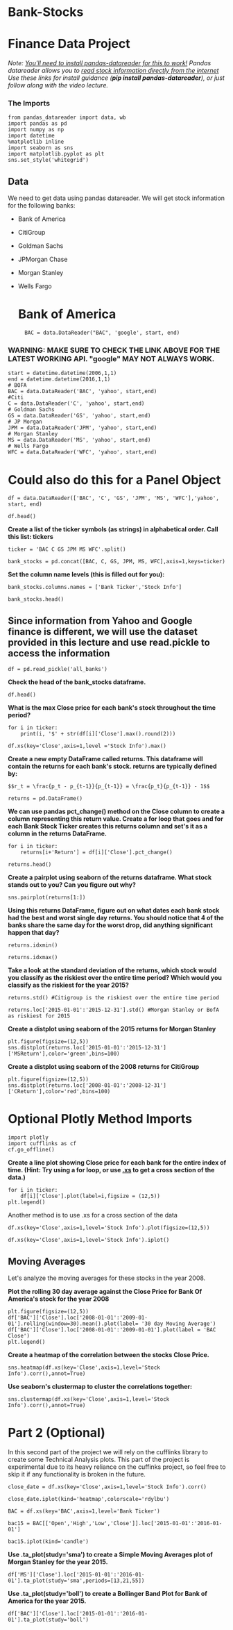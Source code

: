 # Bank-Stocks
# Finance Data Project 

*Note: [You'll need to install pandas-datareader for this to work!](https://github.com/pydata/pandas-datareader) Pandas datareader allows you to [read stock information directly from the internet](http://pandas.pydata.org/pandas-docs/stable/remote_data.html) Use these links for install guidance (**pip install pandas-datareader**), or just follow along with the video lecture.*

### The Imports

    from pandas_datareader import data, wb
    import pandas as pd
    import numpy as np
    import datetime
    %matplotlib inline
    import seaborn as sns
    import matplotlib.pyplot as plt
    sns.set_style('whitegrid')

## Data

We need to get data using pandas datareader. We will get stock information for the following banks:
*  Bank of America
* CitiGroup
* Goldman Sachs
* JPMorgan Chase
* Morgan Stanley
* Wells Fargo
    
    # Bank of America
        BAC = data.DataReader("BAC", 'google', start, end)

### WARNING: MAKE SURE TO CHECK THE LINK ABOVE FOR THE LATEST WORKING API. "google" MAY NOT ALWAYS WORK.

    start = datetime.datetime(2006,1,1)
    end = datetime.datetime(2016,1,1)
    # BOFA
    BAC = data.DataReader('BAC', 'yahoo', start,end)
    #Citi
    C = data.DataReader('C', 'yahoo', start,end)
    # Goldman Sachs
    GS = data.DataReader('GS', 'yahoo', start,end)
    # JP Morgan
    JPM = data.DataReader('JPM', 'yahoo', start,end)
    # Morgan Stanley
    MS = data.DataReader('MS', 'yahoo', start,end)
    # Wells Fargo
    WFC = data.DataReader('WFC', 'yahoo', start,end)

# Could also do this for a Panel Object
    df = data.DataReader(['BAC', 'C', 'GS', 'JPM', 'MS', 'WFC'],'yahoo', start, end)

    df.head()

**Create a list of the ticker symbols (as strings) in alphabetical order. Call this list: tickers**

    ticker = 'BAC C GS JPM MS WFC'.split()

    bank_stocks = pd.concat([BAC, C, GS, JPM, MS, WFC],axis=1,keys=ticker)

**Set the column name levels (this is filled out for you):**

    bank_stocks.columns.names = ['Bank Ticker','Stock Info']

    bank_stocks.head()

## Since information from Yahoo and Google finance is different, we will use the dataset provided in this lecture and use read.pickle to access the information

    df = pd.read_pickle('all_banks')

**Check the head of the bank_stocks dataframe.**

    df.head()

**What is the max Close price for each bank's stock throughout the time period?**

    for i in ticker:
        print(i, '$' + str(df[i]['Close'].max().round(2)))

    df.xs(key='Close',axis=1,level ='Stock Info').max()

**Create a new empty DataFrame called returns. This dataframe will contain the returns for each bank's stock. returns are typically defined by:**

    $$r_t = \frac{p_t - p_{t-1}}{p_{t-1}} = \frac{p_t}{p_{t-1}} - 1$$

    returns = pd.DataFrame()

**We can use pandas pct_change() method on the Close column to create a column representing this return value. Create a for loop that goes and for each Bank Stock Ticker creates this returns column and set's it as a column in the returns DataFrame.**

    for i in ticker:
        returns[i+'Return'] = df[i]['Close'].pct_change()

    returns.head()

**Create a pairplot using seaborn of the returns dataframe. What stock stands out to you? Can you figure out why?** 

    sns.pairplot(returns[1:])

**Using this returns DataFrame, figure out on what dates each bank stock had the best and worst single day returns. You should notice that 4 of the banks share the same day for the worst drop, did anything significant happen that day?** 

    returns.idxmin()

    returns.idxmax()

**Take a look at the standard deviation of the returns, which stock would you classify as the riskiest over the entire time period? Which would you classify as the riskiest for the year 2015?**

    returns.std() #Citigroup is the riskiest over the entire time period

    returns.loc['2015-01-01':'2015-12-31'].std() #Morgan Stanley or BofA as riskiest for 2015

**Create a distplot using seaborn of the 2015 returns for Morgan Stanley**

    plt.figure(figsize=(12,5))
    sns.distplot(returns.loc['2015-01-01':'2015-12-31']['MSReturn'],color='green',bins=100)

**Create a distplot using seaborn of the 2008 returns for CitiGroup**

    plt.figure(figsize=(12,5))
    sns.distplot(returns.loc['2008-01-01':'2008-12-31']['CReturn'],color='red',bins=100)

# Optional Plotly Method Imports
    import plotly
    import cufflinks as cf
    cf.go_offline()

**Create a line plot showing Close price for each bank for the entire index of time. (Hint: Try using a for loop, or use [.xs](http://pandas.pydata.org/pandas-docs/stable/generated/pandas.DataFrame.xs.html) to get a cross section of the data.)**

    for i in ticker:
        df[i]['Close'].plot(label=i,figsize = (12,5))
    plt.legend()

Another method is to use .xs for a cross section of the data

    df.xs(key='Close',axis=1,level='Stock Info').plot(figsize=(12,5))

    df.xs(key='Close',axis=1,level='Stock Info').iplot()

## Moving Averages

Let's analyze the moving averages for these stocks in the year 2008. 

**Plot the rolling 30 day average against the Close Price for Bank Of America's stock for the year 2008**

    plt.figure(figsize=(12,5))
    df['BAC']['Close'].loc['2008-01-01':'2009-01-01'].rolling(window=30).mean().plot(label= '30 day Moving Average')
    df['BAC']['Close'].loc['2008-01-01':'2009-01-01'].plot(label = 'BAC Close')
    plt.legend()

**Create a heatmap of the correlation between the stocks Close Price.**

    sns.heatmap(df.xs(key='Close',axis=1,level='Stock Info').corr(),annot=True)

**Use seaborn's clustermap to cluster the correlations together:**

    sns.clustermap(df.xs(key='Close',axis=1,level='Stock Info').corr(),annot=True)

# Part 2 (Optional)

In this second part of the project we will rely on the cufflinks library to create some Technical Analysis plots. This part of the project is experimental due to its heavy reliance on the cuffinks project, so feel free to skip it if any functionality is broken in the future.

    close_date = df.xs(key='Close',axis=1,level='Stock Info').corr()

    close_date.iplot(kind='heatmap',colorscale='rdylbu')

    BAC = df.xs(key='BAC',axis=1,level='Bank Ticker')

    bac15 = BAC[['Open','High','Low','Close']].loc['2015-01-01':'2016-01-01']

    bac15.iplot(kind='candle')

**Use .ta_plot(study='sma') to create a Simple Moving Averages plot of Morgan Stanley for the year 2015.**

    df['MS']['Close'].loc['2015-01-01':'2016-01-01'].ta_plot(study='sma',periods=[13,21,55])

**Use .ta_plot(study='boll') to create a Bollinger Band Plot for Bank of America for the year 2015.**

    df['BAC']['Close'].loc['2015-01-01':'2016-01-01'].ta_plot(study='boll')
